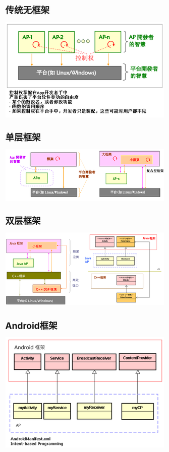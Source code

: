# 传统无框架
![](../photo/Pasted%20image%2020230603164108.png)
# 单层框架
![](../photo/Pasted%20image%2020230603165444.png)

# 双层框架
![](../photo/Pasted%20image%2020230603170047.png)

# Android框架
![](../photo/Pasted%20image%2020230603170525.png)
